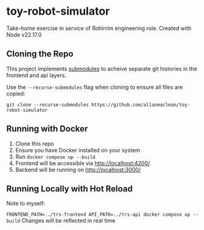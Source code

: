 # toy-robot-simulator
Take-home exercise in service of Rohirrim engineering role.
Created with Node v22.17.0

## Cloning the Repo
This project implements [submodules](https://git-scm.com/book/en/v2/Git-Tools-Submodules) to acheive separate git histories in the frontend and api layers.

Use the `--recurse-submodules` flag when cloning to ensure all files are copied:

```shell
git clone --recurse-submodules https://github.com/allanmaclean/toy-robot-simulator
```

## Running with Docker

1. Clone this repo
2. Ensure you have Docker installed on your system
3. Run `docker compose up --build`
4. Frontend will be accessible via [http://localhost:4200/](http://localhost:4200/)
5. Backend will be running on [http://localhost:3000/](http://localhost:3000/)

## Running Locally with Hot Reload

Note to myself:

`FRONTEND_PATH=../trs-frontend API_PATH=../trs-api docker compose up --build`
Changes will be reflected in real time